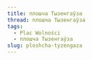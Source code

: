 ```yaml
---
title: плошча Тызенгаўза
thread: плошча Тызенгаўза
tags:
  - Plac Wolności
  - плошча Тызенгаўза
slug: ploshcha-tyzengaza
---
```

